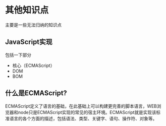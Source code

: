 # 其他知识点
主要是一些无法归纳的知识点
## JavaScript实现
包括一下部分
- 核心（ECMAScript）
- DOM
- BOM

## 什么是ECMAScript?
ECMAScript定义了语言的基础，在此基础上可以构建更完善的脚本语言，WEB浏览器和node只是ECMAScript实现的常见的宿主环境。ECMAScript就是实现该标准语言的各个方面的描述，包括语法、类型、关键字、语句、操作符、对象等。
